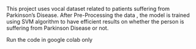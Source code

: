 This project uses vocal dataset related to patients suffering from Parkinson’s Disease. After Pre-Processing  the data , the model is trained using SVM algorithm to have efficient results on whether the person is suffering from Parkinson Disease or not.

Run the code in google colab only
